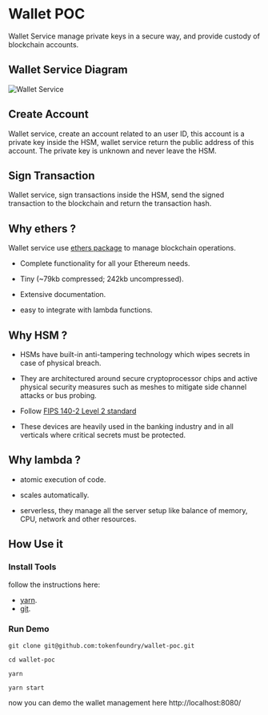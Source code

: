 # Wallet POC

Wallet Service manage private keys in a secure way, and provide custody of blockchain accounts.

## Wallet Service Diagram

![Wallet Service](https://github.com/tokenfoundry/wallet-poc/blob/master/diagram/wallet-management.png)

## Create Account

Wallet service, create an account related to an user ID, this account is a private key inside the HSM,
wallet service return the public address of this account. The private key is unknown and never leave the HSM.

## Sign Transaction

Wallet service, sign transactions inside the HSM, send the signed transaction to the blockchain and return the transaction hash.

## Why ethers ?

Wallet service use [ethers package](https://github.com/ethers-io/ethers.js) to manage blockchain operations.

* Complete functionality for all your Ethereum needs.

* Tiny (~79kb compressed; 242kb uncompressed).

* Extensive documentation.

* easy to integrate with lambda functions.

## Why HSM ?

* HSMs have built-in anti-tampering technology which wipes secrets in case of physical breach.

* They are architectured around secure cryptoprocessor chips and active physical security measures such as meshes to mitigate side channel attacks or bus probing.

* Follow [FIPS 140-2 Level 2 standard](https://en.wikipedia.org/wiki/FIPS_140-2)

* These devices are heavily used in the banking industry and in all verticals where critical secrets must be protected.

## Why lambda ?

* atomic execution of code.

* scales automatically.

* serverless, they manage all the server setup like balance of memory, CPU, network and other resources.

## How Use it

### Install Tools

follow the instructions here:
- [yarn](https://yarnpkg.com/lang/en/docs/install/).
- [git](https://git-scm.com/book/en/v2/Getting-Started-Installing-Git).

### Run Demo

`git clone git@github.com:tokenfoundry/wallet-poc.git`

`cd wallet-poc`

`yarn`

`yarn start`

now you can demo the wallet management here http://localhost:8080/










